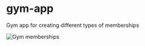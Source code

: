 # gym-app
Gym app for creating different types of memberships

![Gym memberships](https://user-images.githubusercontent.com/107762967/193475057-87e67d68-8a19-44a9-b45e-62029a1aa435.png)
